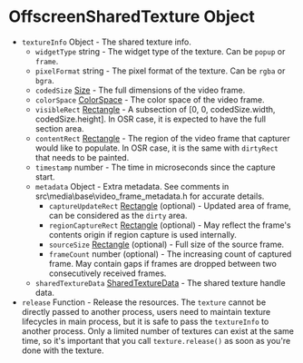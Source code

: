 # OffscreenSharedTexture Object

* `textureInfo` Object - The shared texture info.
  * `widgetType` string - The widget type of the texture. Can be `popup` or `frame`.
  * `pixelFormat` string - The pixel format of the texture. Can be `rgba` or `bgra`.
  * `codedSize` [Size](size.md) - The full dimensions of the video frame.
  * `colorSpace` [ColorSpace](color-space.md) - The color space of the video frame.
  * `visibleRect` [Rectangle](rectangle.md) - A subsection of [0, 0, codedSize.width, codedSize.height]. In OSR case, it is expected to have the full section area.
  * `contentRect` [Rectangle](rectangle.md) - The region of the video frame that capturer would like to populate. In OSR case, it is the same with `dirtyRect` that needs to be painted.
  * `timestamp` number - The time in microseconds since the capture start.
  * `metadata` Object - Extra metadata. See comments in src\media\base\video_frame_metadata.h for accurate details.
    * `captureUpdateRect` [Rectangle](rectangle.md) (optional) - Updated area of frame, can be considered as the `dirty` area.
    * `regionCaptureRect` [Rectangle](rectangle.md) (optional) - May reflect the frame's contents origin if region capture is used internally.
    * `sourceSize` [Rectangle](rectangle.md) (optional) - Full size of the source frame.
    * `frameCount` number (optional) - The increasing count of captured frame. May contain gaps if frames are dropped between two consecutively received frames.
  * `sharedTextureData` [SharedTextureData](shared-texture-data.md) - The shared texture handle data.
* `release` Function - Release the resources. The `texture` cannot be directly passed to another process, users need to maintain texture lifecycles in
  main process, but it is safe to pass the `textureInfo` to another process. Only a limited number of textures can exist at the same time, so it's important that you call `texture.release()` as soon as you're done with the texture.
